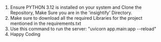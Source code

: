 1. Ensure PYTHON 3.12 is installed on your system and Clone the Repository, Make Sure you are in the 'insightify' Directory.
2. Make sure to download all the required Libraries for the project mentioned in the requirements.txt
3. Use this command to run the server: "uvicorn app.main:app --reload"
4. Happy Coding
